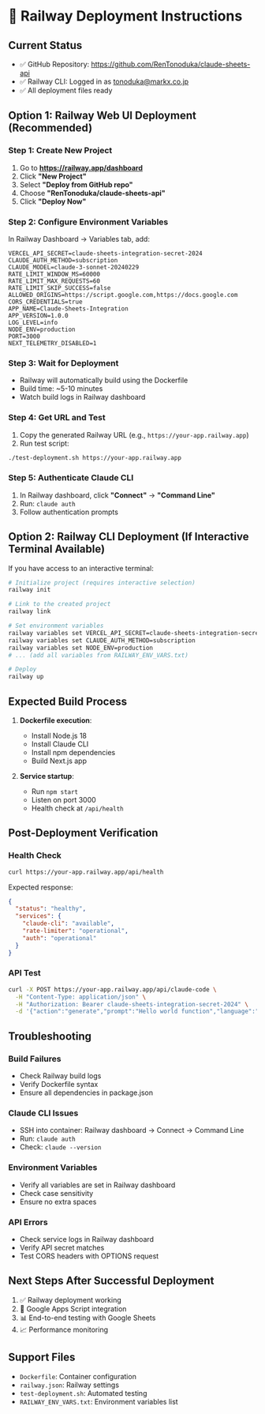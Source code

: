 # 🚂 Railway Deployment Instructions

## Current Status
- ✅ GitHub Repository: https://github.com/RenTonoduka/claude-sheets-api
- ✅ Railway CLI: Logged in as tonoduka@markx.co.jp
- ✅ All deployment files ready

## Option 1: Railway Web UI Deployment (Recommended)

### Step 1: Create New Project
1. Go to **https://railway.app/dashboard**
2. Click **"New Project"**
3. Select **"Deploy from GitHub repo"**
4. Choose **"RenTonoduka/claude-sheets-api"**
5. Click **"Deploy Now"**

### Step 2: Configure Environment Variables
In Railway Dashboard → Variables tab, add:
```
VERCEL_API_SECRET=claude-sheets-integration-secret-2024
CLAUDE_AUTH_METHOD=subscription
CLAUDE_MODEL=claude-3-sonnet-20240229
RATE_LIMIT_WINDOW_MS=60000
RATE_LIMIT_MAX_REQUESTS=60
RATE_LIMIT_SKIP_SUCCESS=false
ALLOWED_ORIGINS=https://script.google.com,https://docs.google.com
CORS_CREDENTIALS=true
APP_NAME=Claude-Sheets-Integration
APP_VERSION=1.0.0
LOG_LEVEL=info
NODE_ENV=production
PORT=3000
NEXT_TELEMETRY_DISABLED=1
```

### Step 3: Wait for Deployment
- Railway will automatically build using the Dockerfile
- Build time: ~5-10 minutes
- Watch build logs in Railway dashboard

### Step 4: Get URL and Test
1. Copy the generated Railway URL (e.g., `https://your-app.railway.app`)
2. Run test script:
```bash
./test-deployment.sh https://your-app.railway.app
```

### Step 5: Authenticate Claude CLI
1. In Railway dashboard, click **"Connect"** → **"Command Line"**
2. Run: `claude auth`
3. Follow authentication prompts

## Option 2: Railway CLI Deployment (If Interactive Terminal Available)

If you have access to an interactive terminal:

```bash
# Initialize project (requires interactive selection)
railway init

# Link to the created project
railway link

# Set environment variables
railway variables set VERCEL_API_SECRET=claude-sheets-integration-secret-2024
railway variables set CLAUDE_AUTH_METHOD=subscription
railway variables set NODE_ENV=production
# ... (add all variables from RAILWAY_ENV_VARS.txt)

# Deploy
railway up
```

## Expected Build Process

1. **Dockerfile execution**:
   - Install Node.js 18
   - Install Claude CLI
   - Install npm dependencies
   - Build Next.js app

2. **Service startup**:
   - Run `npm start`
   - Listen on port 3000
   - Health check at `/api/health`

## Post-Deployment Verification

### Health Check
```bash
curl https://your-app.railway.app/api/health
```

Expected response:
```json
{
  "status": "healthy",
  "services": {
    "claude-cli": "available",
    "rate-limiter": "operational",
    "auth": "operational"
  }
}
```

### API Test
```bash
curl -X POST https://your-app.railway.app/api/claude-code \
  -H "Content-Type: application/json" \
  -H "Authorization: Bearer claude-sheets-integration-secret-2024" \
  -d '{"action":"generate","prompt":"Hello world function","language":"javascript"}'
```

## Troubleshooting

### Build Failures
- Check Railway build logs
- Verify Dockerfile syntax
- Ensure all dependencies in package.json

### Claude CLI Issues
- SSH into container: Railway dashboard → Connect → Command Line
- Run: `claude auth`
- Check: `claude --version`

### Environment Variables
- Verify all variables are set in Railway dashboard
- Check case sensitivity
- Ensure no extra spaces

### API Errors
- Check service logs in Railway dashboard
- Verify API secret matches
- Test CORS headers with OPTIONS request

## Next Steps After Successful Deployment

1. ✅ Railway deployment working
2. 🔄 Google Apps Script integration
3. 📊 End-to-end testing with Google Sheets
4. 📈 Performance monitoring

## Support Files

- `Dockerfile`: Container configuration
- `railway.json`: Railway settings
- `test-deployment.sh`: Automated testing
- `RAILWAY_ENV_VARS.txt`: Environment variables list